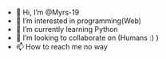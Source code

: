 - 👋 Hi, I’m @Myrs-19
- 👀 I’m interested in programming(Web)
- 🌱 I’m currently learning Python
- 💞️ I’m looking to collaborate on (Humans :) )
- 📫 How to reach me no way

<!---
Myrs-19/Myrs-19 is a ✨ special ✨ repository because its `README.md` (this file) appears on your GitHub profile.
You can click the Preview link to take a look at your changes.
--->
